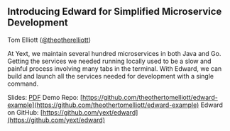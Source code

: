 ## Introducing Edward for Simplified Microservice Development

Tom Elliott ([@theotherelliott](https://twitter.com/theotherelliott))

At Yext, we maintain several hundred microservices in both Java and Go.
Getting the services we needed running locally used to be a slow and painful process involving many tabs in the terminal.
With Edward, we can build and launch all the services needed for development with a single command.

Slides: [PDF](./edward.pdf)
Demo Repo: [https://github.com/theothertomelliott/edward-example](https://github.com/theothertomelliott/edward-example)
Edward on GitHub: [https://github.com/yext/edward](https://github.com/yext/edward)

